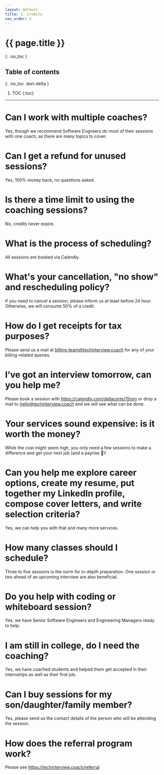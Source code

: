```yaml
---
layout: default
title: 3. Credits
nav_order: 3
---
```


# {{ page.title }}
{: .no_toc }

## Table of contents
{: .no_toc .text-delta }

1. TOC
{:toc}

---

# Can I work with multiple coaches?
Yes, though we recommend Software Engneers do most of their sessions with one coach, as there are many topics to cover.

# Can I get a refund for unused sessions?
Yes, 100% money back, no questions asked.

# Is there a time limit to using the coaching sessions?
No, credits never expire.

# What is the process of scheduling?
All sessions are booked via Calendly.

# What's your cancellation, "no show" and rescheduling policy?
If you need to cancel a session, please inform us at least before 24 hour. Otherwise, we will consume 50% of a credit.

# How do I get receipts for tax purposes?
Please send us a mail at billing-team@techinterview.coach for any of your billing-related queries.

# I’ve got an interview tomorrow, can you help me?
Please book a session with https://calendly.com/dellacorte/15min or drop a mail to hello@techinterview.coach and we will see what can be done.

# Your services sound expensive: is it worth the money?
While the cost might seem high, you only need a few sessions to make a difference and get your next job (and a payrise 🙂)!

# Can you help me explore career options, create my resume, put together my LinkedIn profile, compose cover letters, and write selection criteria?
Yes, we can help you with that and many more services.

# How many classes should I schedule?
Three to five sessions is the norm for in-depth preparation. One session or two ahead of an upcoming interview are also beneficial.

# Do you help with coding or whiteboard session?
Yes, we have Senior Software Engineers and Engineering Managers ready to help.

# I am still in college, do I need the coaching?
Yes, we have coached students and helped them get accepted in their internships as well as their first job.

# Can I buy sessions for my son/daughter/family member?
Yes, please send us the contact details of the person who will be attending the session.

# How does the referral program work?
Please see https://techinterview.coach/referral
